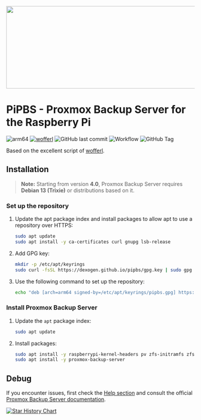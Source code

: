 <p align="center">
  <img width="800" height="220" src="https://newsletter.proxmox.com/uploads/Proxmox-logo-opensource-white-background-800.png">
</p>

# PiPBS - Proxmox Backup Server for the Raspberry Pi
![arm64](https://img.shields.io/badge/architecture-arm64-9cf)
[![wofferl](https://img.shields.io/badge/wofferl-proxmox--backup--arm64-orange.svg)](https://github.com/wofferl/proxmox-backup-arm64)
![GitHub last commit](https://img.shields.io/github/last-commit/dexogen/pipbs)
![Workflow](https://github.com/dexogen/pipbs/actions/workflows/main.yml/badge.svg)
![GitHub Tag](https://img.shields.io/github/v/tag/wofferl/proxmox-backup-arm64)

Based on the excellent script of [wofferl](https://github.com/wofferl/proxmox-backup-arm64).

## Installation

> **Note:** Starting from version **4.0**, Proxmox Backup Server requires **Debian 13 (Trixie)** or distributions based on it.

### Set up the repository

1. Update the apt package index and install packages to allow apt to use a repository over HTTPS:
    ```bash
    sudo apt update
    sudo apt install -y ca-certificates curl gnupg lsb-release
    ```

2. Add GPG key:
    ```bash
    mkdir -p /etc/apt/keyrings
    sudo curl -fsSL https://dexogen.github.io/pipbs/gpg.key | sudo gpg --dearmor -o /etc/apt/keyrings/pipbs.gpg
    ```

3. Use the following command to set up the repository:
    ```bash
    echo "deb [arch=arm64 signed-by=/etc/apt/keyrings/pipbs.gpg] https://dexogen.github.io/pipbs/ bookworm main" | sudo tee /etc/apt/sources.list.d/pipbs.list
    ```
    

### Install Proxmox Backup Server

1. Update the `apt` package index:
    ```bash
    sudo apt update
    ```
2. Install packages:
    ```bash
    sudo apt install -y raspberrypi-kernel-headers pv zfs-initramfs zfsutils-linux
    sudo apt install -y proxmox-backup-server
    ```
## Debug

If you encounter issues, first check the [Help section](https://github.com/wofferl/proxmox-backup-arm64?tab=readme-ov-file#help-section) and consult the official [Proxmox Backup Server documentation](https://pbs.proxmox.com/docs/installation.html).

<!--GAMFC-->
<!--GAMFC-END-->

<a href="https://star-history.com/#dexogen/pipbs&Date">
 <picture>
   <source media="(prefers-color-scheme: dark)" srcset="https://api.star-history.com/svg?repos=dexogen/pipbs&type=Date&theme=dark" />
   <source media="(prefers-color-scheme: light)" srcset="https://api.star-history.com/svg?repos=dexogen/pipbs&type=Date" />
   <img alt="Star History Chart" src="https://api.star-history.com/svg?repos=dexogen/pipbs&type=Date" />
 </picture>
</a>
